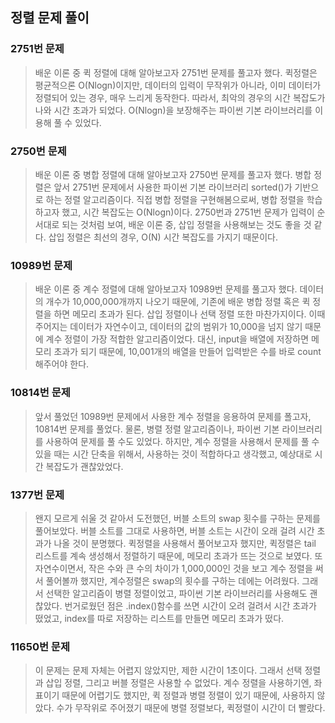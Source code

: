 ## 정렬 문제 풀이

### 2751번 문제
> 배운 이론 중 퀵 정렬에 대해 알아보고자 2751번 문제를 풀고자 했다.
> 퀵정렬은 평균적으론 O(Nlogn)이지만, 데이터의 입력이 무작위가 아니라, 이미 데이터가 정렬되어 있는 경우, 매우 느리게 동작한다.
> 따라서, 최악의 경우의 시간 복잡도가 나와 시간 초과가 되었다.
> O(Nlogn)을 보장해주는 파이썬 기본 라이브러리를 이용해 풀 수 있었다.

### 2750번 문제
> 배운 이론 중 병합 정렬에 대해 알아보고자 2750번 문제를 풀고자 했다.
> 병합 정렬은 앞서 2751번 문제에서 사용한 파이썬 기본 라이브러리 sorted()가 기반으로 하는 정렬 알고리즘이다.
> 직접 병합 정렬을 구현해봄으로써, 병합 정렬을 학습하고자 했고, 시간 복잡도는 O(Nlogn)이다.
> 2750번과 2751번 문제가 입력이 순서대로 되는 것처럼 보여, 배운 이론 중, 삽입 정렬을 사용해보는 것도 좋을 것 같다.
> 삽입 정렬은 최선의 경우, O(N) 시간 복잡도를 가지기 때문이다.

### 10989번 문제
> 배운 이론 중 계수 정렬에 대해 알아보고자 10989번 문제를 풀고자 했다.
> 데이터의 개수가 10,000,000개까지 나오기 때문에, 기존에 배운 병합 정렬 혹은 퀵 정렬을 하면 메모리 초과가 된다.
> 삽입 정렬이나 선택 정렬 또한 마찬가지이다.
> 이때 주어지는 데이터가 자연수이고, 데이터의 값의 범위가 10,000을 넘지 않기 때문에 계수 정렬이 가장 적합한 알고리즘이었다.
> 대신, input을 배열에 저장하면 메모리 초과가 되기 때문에, 10,001개의 배열을 만들어 입력받은 수를 바로 count 해주어야 한다.

### 10814번 문제
> 앞서 풀었던 10989번 문제에서 사용한 계수 정렬을 응용하여 문제를 폴고자, 10814번 문제를 풀었다.
> 물론, 병렬 정렬 알고리즘이나, 파이썬 기본 라이브러리를 사용하여 문제를 풀 수도 있었다.
> 하지만, 계수 정렬을 사용해서 문제를 풀 수 있을 때는 시간 단축을 위해서, 사용하는 것이 적합하다고 생각했고,
> 예상대로 시간 복잡도가 괜찮았었다.


### 1377번 문제
> 왠지 모르게 쉬울 것 같아서 도전했던, 버블 소트의 swap 횟수를 구하는 문제를 풀어보았다.
> 버블 소트를 그대로 사용하면, 버블 소트는 시간이 오래 걸려 시간 초과가 나올 것이 분명했다.
> 퀵정렬을 사용해서 풀어보고자 했지만, 퀵정렬은 tail 리스트를 계속 생성해서 정렬하기 때문에, 메모리 초과가 뜨는 것으로 보였다.
> 또 자연수이면서, 작은 수와 큰 수의 차이가 1,000,000인 것을 보고 계수 정렬을 써서 풀어볼까 했지만, 계수정렬은 swap의 횟수를 구하는 데에는 어려웠다.
> 그래서 선택한 알고리즘이 병렬 정렬이었고, 파이썬 기본 라이브러리를 사용해도 괜찮았다.
> 번거로웠던 점은 .index()함수를 쓰면 시간이 오려 걸려서 시간 초과가 떴었고, index를 따로 저장하는 리스트를 만들면 메모리 초과가 떴다.

### 11650번 문제
> 이 문제는 문제 자체는 어렵지 않았지만, 제한 시간이 1초이다.
> 그래서 선택 정렬과 삽입 정렬, 그리고 버블 정렬은 사용할 수 없었다.
> 계수 정렬을 사용하기엔, 좌표이기 때문에 어렵기도 했지만, 퀵 정렬과 병렬 정렬이 있기 때문에, 사용하지 않았다.
> 수가 무작위로 주어졌기 때문에 병렬 정렬보다, 퀵정렬이 시간이 더 빨랐다.
